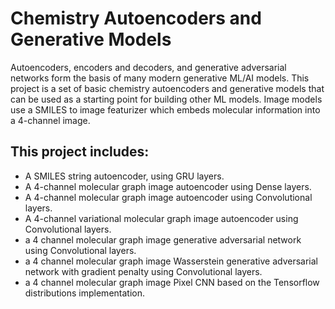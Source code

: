 # Chemistry Autoencoders and Generative Models
Autoencoders, encoders and decoders, and generative adversarial networks form the basis of many modern generative ML/AI models. This project is a set of basic 
chemistry autoencoders and generative models that can be used as a starting point for building other ML models. Image models use a SMILES to image featurizer which embeds 
molecular information into a 4-channel image.

## This project includes:
- A SMILES string autoencoder, using GRU layers.
- A 4-channel molecular graph image autoencoder using Dense layers.
- A 4-channel molecular graph image autoencoder using Convolutional layers.
- A 4-channel variational molecular graph image autoencoder using Convolutional layers.
- a 4 channel molecular graph image generative adversarial network using Convolutional layers.
- a 4 channel molecular graph image Wasserstein generative adversarial network with gradient penalty using Convolutional layers.
- a 4 channel molecular graph image Pixel CNN based on the Tensorflow distributions implementation.
